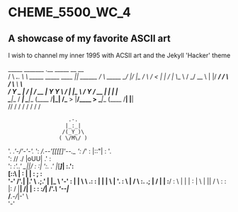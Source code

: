 # CHEME_5500_WC_4

## A showcase of my favorite ASCII art

I wish to channel my inner 1995 with ACSII art and the Jekyll 'Hacker' theme

   _____           _______                          .__            _____          __    __   
  /     \ ___.__.  \      \ _____    _____   ____   |__| ______   /     \ _____ _/  |__/  |_ 
 /  \ /  <   |  |  /   |   \\__  \  /     \_/ __ \  |  |/  ___/  /  \ /  \\__  \\   __\   __\
/    Y    \___  | /    |    \/ __ \|  Y Y  \  ___/  |  |\___ \  /    Y    \/ __ \|  |  |  |  
\____|__  / ____| \____|__  (____  /__|_|  /\___  > |__/____  > \____|__  (____  /__|  |__|  
        \/\/              \/     \/      \/     \/          \/          \/     \/            
        
                       .-.
                      |_:_|
                     /(_Y_)\
                    ( \/M\/ )
 '.               _.'-/'-'\-'._
   ':           _/.--'[[[[]'--.\_
     ':        /_'  : |::"| :  '.\
       ':     //   ./ |oUU| \.'  :\
         ':  _:'..' \_|___|_/ :   :|
           ':.  .'  |_[___]_|  :.':\
            [::\ |  :  | |  :   ; : \
             '-'   \/'.| |.' \  .;.' |
             |\_    \  '-'   :       |
             |  \    \ .:    :   |   |
             |   \    | '.   :    \  |
             /       \   :. .;       |
            /     |   |  :__/     :  \\
           |  |   |    \:   | \   |   ||
          /    \  : :  |:   /  |__|   /|
          |     : : :_/_|  /'._\  '--|_\
          /___.-/_|-'   \  \
                         '-'



  
